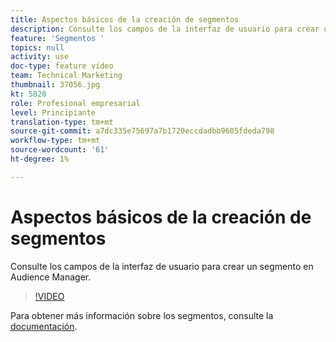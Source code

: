 ```yaml
---
title: Aspectos básicos de la creación de segmentos
description: Consulte los campos de la interfaz de usuario para crear un segmento en Audience Manager.
feature: 'Segmentos '
topics: null
activity: use
doc-type: feature video
team: Technical Marketing
thumbnail: 37056.jpg
kt: 5820
role: Profesional empresarial
level: Principiante
translation-type: tm+mt
source-git-commit: a7dc335e75697a7b1720eccdadbb9605fdeda798
workflow-type: tm+mt
source-wordcount: '61'
ht-degree: 1%

---
```



# Aspectos básicos de la creación de segmentos

Consulte los campos de la interfaz de usuario para crear un segmento en Audience Manager.

>[!VIDEO](https://video.tv.adobe.com/v/37056/?quality=12&learn=on)

Para obtener más información sobre los segmentos, consulte la [documentación](https://docs.adobe.com/content/help/en/audience-manager/user-guide/features/segments/segments-purpose.html).
